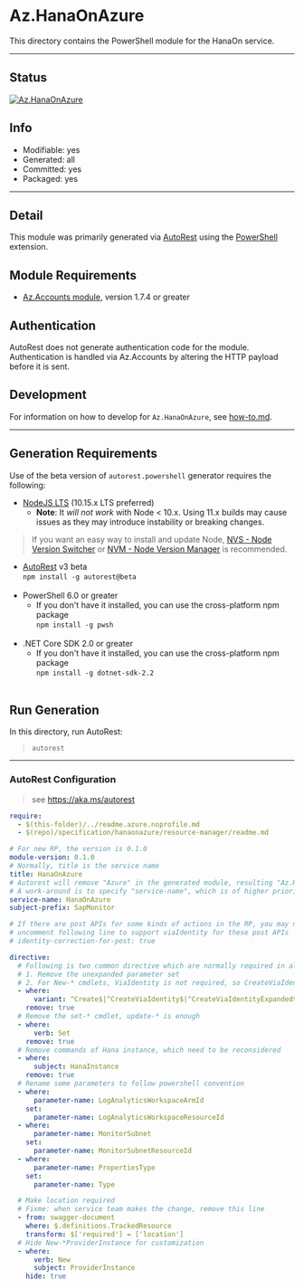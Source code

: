 <!-- region Generated -->
# Az.HanaOnAzure
This directory contains the PowerShell module for the HanaOn service.

---
## Status
[![Az.HanaOnAzure](https://img.shields.io/powershellgallery/v/Az.HanaOnAzure.svg?style=flat-square&label=Az.HanaOnAzure "Az.HanaOnAzure")](https://www.powershellgallery.com/packages/Az.HanaOnAzure/)

## Info
- Modifiable: yes
- Generated: all
- Committed: yes
- Packaged: yes

---
## Detail
This module was primarily generated via [AutoRest](https://github.com/Azure/autorest) using the [PowerShell](https://github.com/Azure/autorest.powershell) extension.

## Module Requirements
- [Az.Accounts module](https://www.powershellgallery.com/packages/Az.Accounts/), version 1.7.4 or greater

## Authentication
AutoRest does not generate authentication code for the module. Authentication is handled via Az.Accounts by altering the HTTP payload before it is sent.

## Development
For information on how to develop for `Az.HanaOnAzure`, see [how-to.md](how-to.md).
<!-- endregion -->

---
## Generation Requirements
Use of the beta version of `autorest.powershell` generator requires the following:
- [NodeJS LTS](https://nodejs.org) (10.15.x LTS preferred)
  - **Note**: It *will not work* with Node < 10.x. Using 11.x builds may cause issues as they may introduce instability or breaking changes.
> If you want an easy way to install and update Node, [NVS - Node Version Switcher](../nodejs/installing-via-nvs.md) or [NVM - Node Version Manager](../nodejs/installing-via-nvm.md) is recommended.
- [AutoRest](https://aka.ms/autorest) v3 beta <br>`npm install -g autorest@beta`<br>&nbsp;
- PowerShell 6.0 or greater
  - If you don't have it installed, you can use the cross-platform npm package <br>`npm install -g pwsh`<br>&nbsp;
- .NET Core SDK 2.0 or greater
  - If you don't have it installed, you can use the cross-platform npm package <br>`npm install -g dotnet-sdk-2.2`<br>&nbsp;

## Run Generation
In this directory, run AutoRest:
> `autorest`

---
### AutoRest Configuration
> see https://aka.ms/autorest

``` yaml
require:
  - $(this-folder)/../readme.azure.noprofile.md
  - $(repo)/specification/hanaonazure/resource-manager/readme.md

# For new RP, the version is 0.1.0
module-version: 0.1.0
# Normally, title is the service name
title: HanaOnAzure
# Autorest will remove "Azure" in the generated module, resulting "Az.HanaOn"
# A work-around is to specify "service-name", which is of higher priority when calc the module name
service-name: HanaOnAzure
subject-prefix: SapMonitor

# If there are post APIs for some kinds of actions in the RP, you may need to
# uncomment following line to support viaIdentity for these post APIs
# identity-correction-for-post: true

directive:
  # Following is two common directive which are normally required in all the RPs
  # 1. Remove the unexpanded parameter set
  # 2. For New-* cmdlets, ViaIdentity is not required, so CreateViaIdentityExpanded is removed as well
  - where:
      variant: ^Create$|^CreateViaIdentity$|^CreateViaIdentityExpanded$|^Update$|^UpdateViaIdentity$
    remove: true
  # Remove the set-* cmdlet, update-* is enough
  - where:
      verb: Set
    remove: true
  # Remove commands of Hana instance, which need to be reconsidered
  - where:
      subject: HanaInstance
    remove: true
  # Rename some parameters to follow powershell convention
  - where:
      parameter-name: LogAnalyticsWorkspaceArmId
    set:
      parameter-name: LogAnalyticsWorkspaceResourceId
  - where:
      parameter-name: MonitorSubnet
    set:
      parameter-name: MonitorSubnetResourceId
  - where:
      parameter-name: PropertiesType
    set:
      parameter-name: Type

  # Make location required
  # Fixme: when service team makes the change, remove this line
  - from: swagger-document
    where: $.definitions.TrackedResource
    transform: $['required'] = ['location']
  # Hide New-*ProviderInstance for customization
  - where:
      verb: New
      subject: ProviderInstance
    hide: true
```
